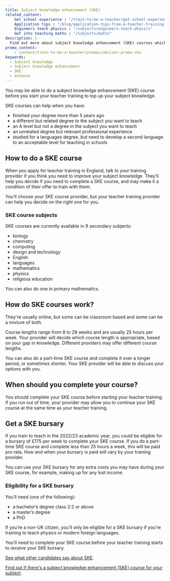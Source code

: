 ```yaml
---
title: Subject knowledge enhancement (SKE)
related_content:
    Get school experience : "/train-to-be-a-teacher/get-school-experience"
    Application tips : "/blog/application-tips-from-a-teacher-training-provider"
    Engineers teach physics : "/subjects/engineers-teach-physics"
    Get into teaching maths : "/subjects/maths"
description: |-
  Find out more about subject knowledge enhancement (SKE) courses which will help you brush up the subject you want to teach.
promo_content:
    - content/train-to-be-a-teacher/promos/adviser-promo-ske
keywords:
  - Subject knowledge
  - Subject knowledge enhancement
  - SKE
  - enhance
---
```


You may be able to do a subject knowledge enhancement (SKE) course before you start your teacher training to top up your subject knowledge.

SKE courses can help when you have:

* finished your degree more than 5 years ago
* a different but related degree to the subject you want to teach
* an A level but not a degree in the subject you want to teach
* an unrelated degree but relevant professional experience
* studied for a languages degree, but need to develop a second language to an acceptable level for teaching in schools

## How to do a SKE course

When you apply for teacher training in England, talk to your training provider if you think you need to improve your subject knowledge. They’ll help you decide if you need to complete a SKE course, and may make it a condition of their offer to train with them.

You’ll choose your SKE course provider, but your teacher training provider can help you decide on the right one for you.

### SKE course subjects

SKE courses are currently available in 9 secondary subjects:

* biology
* chemistry
* computing
* design and technology
* English
* languages
* mathematics
* physics
* religious education

You can also do one in primary mathematics.

## How do SKE courses work?

They're usually online, but some can be classroom based and some can be a mixture of both. 

Course lengths range from 8 to 28 weeks and are usually 25 hours per week. Your provider will decide which course length is appropriate, based on your gap in knowledge. Different providers may offer different course lengths.

You can also do a part-time SKE course and complete it over a longer period, or sometimes shorter. Your SKE provider will be able to discuss your options with you.

## When should you complete your course?

You should complete your SKE course before starting your teacher training. If you run out of time, your provider may allow you to continue your SKE course at the same time as your teacher training.

## Get a SKE bursary

If you train to teach in the 2022/23 academic year, you could be eligible for a bursary of £175 per week to complete your SKE course. If you do a part-time SKE course and complete less than 25 hours a week, this will be paid pro rata. How and when your bursary is paid will vary by your training provider.

You can use your SKE bursary for any extra costs you may have during your SKE course, for example, making up for any lost income.

### Eligibility for a SKE bursary

You’ll need (one of the following):

* a bachelor’s degree class 2:2 or above 
* a master’s degree
* a PhD

If you’re a non-UK citizen, you’ll only be eligible for a SKE bursary if you’re training to teach physics or modern foreign languages.

You'll need to complete your SKE course before your teacher training starts to receive your SKE bursary.

[See what other candidates say about SKE](https://youtu.be/mWuHMtyFrFU).

[Find out if there's a subject knowledge enhancement (SKE) course for your subject](https://www.gov.uk/government/publications/subject-knowledge-enhancement-course-directory/subject-knowledge-enhancement-ske-course-directory).
